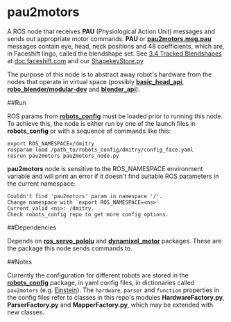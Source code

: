 pau2motors
==========

A ROS node that receives **PAU** (Physiological Action Unit) messages and sends out appropriate motor commands. **PAU** or [**pau2motors.msg.pau**](https://github.com/hansonrobotics/pau2motors/blob/master/msg/pau.msg) messages contain eye, head, neck positions and 48 coefficients, which are, in Faceshift lingo, called the blendshape set. See [3.4  Tracked Blendshapes](http://doc.faceshift.com/faceshift-doc-complete-htmlch3.html#x7-210003.4) at [doc.faceshift.com](http://doc.faceshift.com) and our [ShapekeyStore.py](./src/ShapekeyStore.py)

The purpose of this node is to abstract away robot's hardware from the nodes that operate in virtual space (possibly [**basic_head_api**](https://github.com/hansonrobotics/basic_head_api), [**robo_blender/modular-dev**](https://github.com/hansonrobotics/robo_blender/tree/modular-dev) and [**blender_api**](https://github.com/hansonrobotics/blender_api)).

##Run

ROS params from **[robots_config](https://github.com/hansonrobotics/robots_config)** must be loaded prior to running this node. To achieve this, the node is either run by one of the launch files in **robots_config** or with a sequence of commands like this:

```
export ROS_NAMESPACE=/dmitry
rosparam load /path_to/robots_config/dmitry/config_face.yaml
rosrun pau2motors pau2motors_node.py
```

**pau2motors** node is sensitive to the ROS_NAMESPACE environment variable and will print an error if it doesn't find suitable ROS parameters in the current namespace:

```
Couldn't find 'pau2motors' param in namespace '/'.
Change namespace with `export ROS_NAMESPACE=<ns>`
Current valid <ns>: /dmitry.
Check robots_config repo to get more config options.
```

##Dependencies

Depends on **[ros_servo_pololu](https://github.com/hansonrobotics/ros_pololu_servo)** and **[dynamixel_motor](https://github.com/arebgun/dynamixel_motor)** packages. These are the package this node sends commands to.

##Notes

Currently the configuration for different robots are stored in the **[robots_config](https://github.com/hansonrobotics/robots_config)** package, in yaml config files, in dictionaries called `pau2motors` (e.g.  [Einstein](https://github.com/hansonrobotics/robots_config/blob/master/einstein/config.yaml)). The `hardware`, `parser` and `function` properties in the config files refer to classes in this repo's modules **HardwareFactory.py**, **ParserFactory.py** and **MapperFactory.py**, which may be extended with new classes.
